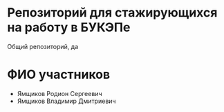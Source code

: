 # Репозиторий для стажирующихся на работу в БУКЭПе
Общий репозиторий, да
# ФИО участников
- Ямщиков Родион Сергеевич
- Ямщиков Владимир Дмитриевич